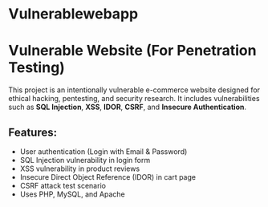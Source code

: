 # Vulnerablewebapp

# Vulnerable Website (For Penetration Testing)
This project is an intentionally vulnerable e-commerce website designed for ethical hacking, pentesting, and security research. It includes vulnerabilities such as **SQL Injection**, **XSS**, **IDOR**, **CSRF**, and **Insecure Authentication**.

## Features:
- User authentication (Login with Email & Password)
- SQL Injection vulnerability in login form
- XSS vulnerability in product reviews
- Insecure Direct Object Reference (IDOR) in cart page
- CSRF attack test scenario
- Uses PHP, MySQL, and Apache
